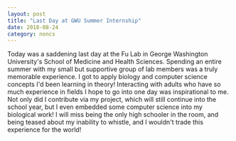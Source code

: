 ```yaml
---
layout: post
title: "Last Day at GWU Summer Internship"
date: 2018-08-24
category: noncs
---
```

Today was a saddening last day at the Fu Lab in George Washington University's School of Medicine and Health Sciences. Spending an entire summer with my small but supportive group of lab members was a truly memorable experience. I got to apply biology and computer science concepts I'd been learning in theory! Interacting with adults who have so much experience in fields I hope to go into one day was inspirational to me. Not only did I contribute via my project, which will still continue into the school year, but I even embedded some computer science into my biological work! I will miss being the only high schooler in the room, and being teased about my inability to whistle, and I wouldn't trade this experience for the world!
